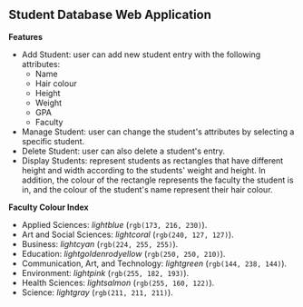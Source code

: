 ## Student Database Web Application
**Features**
* Add Student: user can add new student entry with the following attributes:
  - Name
  - Hair colour
  - Height
  - Weight
  - GPA
  - Faculty
* Manage Student: user can change the student's attributes by selecting a specific student.
* Delete Student: user can also delete a student's entry.
* Display Students: represent students as rectangles that have different height and width according to the students' weight and height.
In addition, the colour of the rectangle represents the faculty the student is in, and the colour of the student's name represent their hair colour.

**Faculty Colour Index**
* Applied Sciences: _lightblue_ (`rgb(173, 216, 230)`).
* Art and Social Sciences: _lightcoral_ (`rgb(240, 127, 127)`).
* Business: _lightcyan_ (`rgb(224, 255, 255)`).
* Education: _lightgoldenrodyellow_ (`rgb(250, 250, 210)`).
* Communication, Art, and Technology: _lightgreen_ (`rgb(144, 238, 144)`).
* Environment: _lightpink_ (`rgb(255, 182, 193)`).
* Health Sciences: _lightsalmon_ (`rgb(255, 160, 122)`).
* Science: _lightgray_ (`rgb(211, 211, 211)`).
